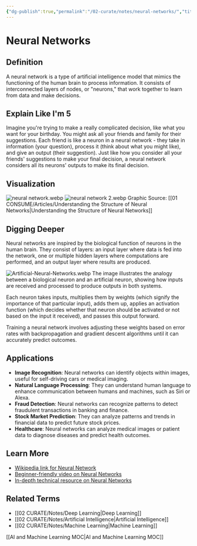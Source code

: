 ```yaml
---
{"dg-publish":true,"permalink":"/02-curate/notes/neural-networks/","title":"Neural Networks","tags":["ai","machine-learning"]}
---
```


# Neural Networks

## **Definition**  
A neural network is a type of artificial intelligence model that mimics the functioning of the human brain to process information. It consists of interconnected layers of nodes, or "neurons," that work together to learn from data and make decisions.

## **Explain Like I'm 5**  
Imagine you're trying to make a really complicated decision, like what you want for your birthday. You might ask all your friends and family for their suggestions. Each friend is like a neuron in a neural network - they take in information (your question), process it (think about what you might like), and give an output (their suggestion). Just like how you consider all your friends' suggestions to make your final decision, a neural network considers all its neurons' outputs to make its final decision.

## **Visualization**  
![neural network.webp](/img/user/04%20META/Assets/neural%20network.webp)
![neural network 2.webp](/img/user/04%20META/Assets/neural%20network%202.webp)
Graphic Source: [[01 CONSUME/Articles/Understanding the Structure of Neural Networks\|Understanding the Structure of Neural Networks]]
## **Digging Deeper**
Neural networks are inspired by the biological function of neurons in the human brain. They consist of layers: an input layer where data is fed into the network, one or multiple hidden layers where computations are performed, and an output layer where results are produced.

![Artificial-Neural-Networks.webp](/img/user/04%20META/Assets/Artificial-Neural-Networks.webp)
The image illustrates the analogy between a biological neuron and an artificial neuron, showing how inputs are received and processed to produce outputs in both systems.

Each neuron takes inputs, multiplies them by weights (which signify the importance of that particular input), adds them up, applies an activation function (which decides whether that neuron should be activated or not based on the input it received), and passes this output forward.

Training a neural network involves adjusting these weights based on error rates with backpropagation and gradient descent algorithms until it can accurately predict outcomes. 

## **Applications**  
- **Image Recognition**: Neural networks can identify objects within images, useful for self-driving cars or medical imaging.
- **Natural Language Processing**: They can understand human language to enhance communication between humans and machines, such as Siri or Alexa.
- **Fraud Detection**: Neural networks can recognize patterns to detect fraudulent transactions in banking and finance.
- **Stock Market Prediction**: They can analyze patterns and trends in financial data to predict future stock prices.
- **Healthcare**: Neural networks can analyze medical images or patient data to diagnose diseases and predict health outcomes.

## **Learn More**  
- [Wikipedia link for Neural Network](https://en.wikipedia.org/wiki/Artificial_neural_network)
- [Beginner-friendly video on Neural Networks](https://www.youtube.com/watch?v=aircAruvnKk)
- [In-depth technical resource on Neural Networks](http://neuralnetworksanddeeplearning.com/)

## **Related Terms**  
- [[02 CURATE/Notes/Deep Learning\|Deep Learning]]
- [[02 CURATE/Notes/Artificial Intelligence\|Artificial Intelligence]]
- [[02 CURATE/Notes/Machine Learning\|Machine Learning]] 

[[AI and Machine Learning MOC\|AI and Machine Learning MOC]]


